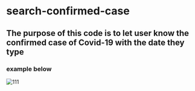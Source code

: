 # search-confirmed-case
## The purpose of this code is to let user know the confirmed case of Covid-19 with the date they type
### example below
![111](https://user-images.githubusercontent.com/79236612/130231149-8e1f87a2-9dcc-47fc-a7b0-4875e463390d.png)
